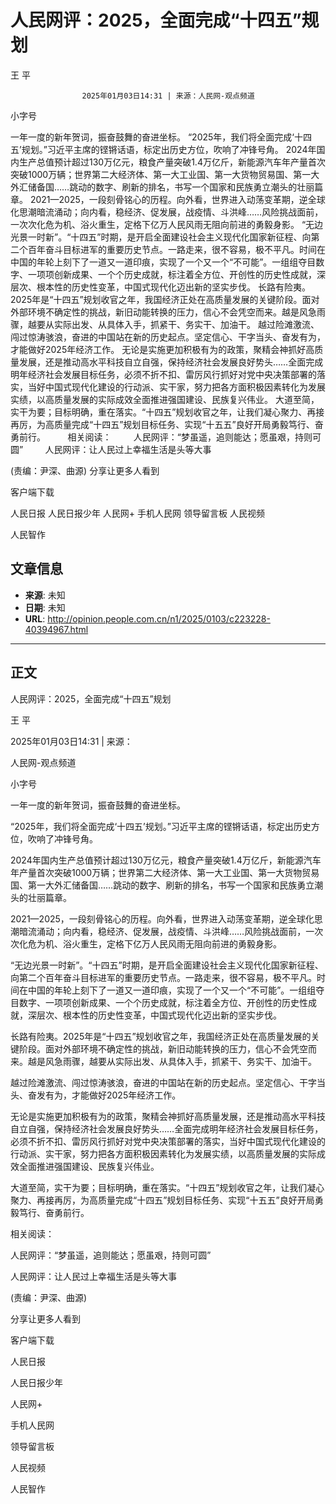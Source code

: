 # 人民网评：2025，全面完成“十四五”规划

王 平


					2025年01月03日14:31 | 来源：人民网-观点频道


小字号





一年一度的新年贺词，振奋鼓舞的奋进坐标。
“2025年，我们将全面完成‘十四五’规划。”习近平主席的铿锵话语，标定出历史方位，吹响了冲锋号角。
2024年国内生产总值预计超过130万亿元，粮食产量突破1.4万亿斤，新能源汽车年产量首次突破1000万辆；世界第二大经济体、第一大工业国、第一大货物贸易国、第一大外汇储备国……跳动的数字、刷新的排名，书写一个国家和民族勇立潮头的壮丽篇章。
2021—2025，一段刻骨铭心的历程。向外看，世界进入动荡变革期，逆全球化思潮暗流涌动；向内看，稳经济、促发展，战疫情、斗洪峰……风险挑战面前，一次次化危为机、浴火重生，定格下亿万人民风雨无阻向前进的勇毅身影。
“无边光景一时新”。“十四五”时期，是开启全面建设社会主义现代化国家新征程、向第二个百年奋斗目标进军的重要历史节点。一路走来，很不容易，极不平凡。时间在中国的年轮上刻下了一道又一道印痕，实现了一个又一个“不可能”。一组组夺目数字、一项项创新成果、一个个历史成就，标注着全方位、开创性的历史性成就，深层次、根本性的历史性变革，中国式现代化迈出新的坚实步伐。
长路有险夷。2025年是“十四五”规划收官之年，我国经济正处在高质量发展的关键阶段。面对外部环境不确定性的挑战，新旧动能转换的压力，信心不会凭空而来。越是风急雨骤，越要从实际出发、从具体入手，抓紧干、务实干、加油干。
越过险滩激流、闯过惊涛骇浪，奋进的中国站在新的历史起点。坚定信心、干字当头、奋发有为，才能做好2025年经济工作。
无论是实施更加积极有为的政策，聚精会神抓好高质量发展，还是推动高水平科技自立自强，保持经济社会发展良好势头……全面完成明年经济社会发展目标任务，必须不折不扣、雷厉风行抓好对党中央决策部署的落实，当好中国式现代化建设的行动派、实干家，努力把各方面积极因素转化为发展实绩，以高质量发展的实际成效全面推进强国建设、民族复兴伟业。
大道至简，实干为要；目标明确，重在落实。“十四五”规划收官之年，让我们凝心聚力、再接再厉，为高质量完成“十四五”规划目标任务、实现“十五五”良好开局勇毅笃行、奋勇前行。
        相关阅读：
        人民网评：“梦虽遥，追则能达；愿虽艰，持则可圆”
        人民网评：让人民过上幸福生活是头等大事

(责编：尹深、曲源)
分享让更多人看到  


客户端下载

人民日报
人民日报少年
人民网+
手机人民网
领导留言板
人民视频

人民智作

## 文章信息

- **来源**: 未知
- **日期**: 未知
- **URL**: http://opinion.people.com.cn/n1/2025/0103/c223228-40394967.html

---

## 正文

人民网评：2025，全面完成“十四五”规划

王 平

2025年01月03日14:31 | 来源：

人民网-观点频道

小字号

一年一度的新年贺词，振奋鼓舞的奋进坐标。

“2025年，我们将全面完成‘十四五’规划。”习近平主席的铿锵话语，标定出历史方位，吹响了冲锋号角。

2024年国内生产总值预计超过130万亿元，粮食产量突破1.4万亿斤，新能源汽车年产量首次突破1000万辆；世界第二大经济体、第一大工业国、第一大货物贸易国、第一大外汇储备国……跳动的数字、刷新的排名，书写一个国家和民族勇立潮头的壮丽篇章。

2021—2025，一段刻骨铭心的历程。向外看，世界进入动荡变革期，逆全球化思潮暗流涌动；向内看，稳经济、促发展，战疫情、斗洪峰……风险挑战面前，一次次化危为机、浴火重生，定格下亿万人民风雨无阻向前进的勇毅身影。

“无边光景一时新”。“十四五”时期，是开启全面建设社会主义现代化国家新征程、向第二个百年奋斗目标进军的重要历史节点。一路走来，很不容易，极不平凡。时间在中国的年轮上刻下了一道又一道印痕，实现了一个又一个“不可能”。一组组夺目数字、一项项创新成果、一个个历史成就，标注着全方位、开创性的历史性成就，深层次、根本性的历史性变革，中国式现代化迈出新的坚实步伐。

长路有险夷。2025年是“十四五”规划收官之年，我国经济正处在高质量发展的关键阶段。面对外部环境不确定性的挑战，新旧动能转换的压力，信心不会凭空而来。越是风急雨骤，越要从实际出发、从具体入手，抓紧干、务实干、加油干。

越过险滩激流、闯过惊涛骇浪，奋进的中国站在新的历史起点。坚定信心、干字当头、奋发有为，才能做好2025年经济工作。

无论是实施更加积极有为的政策，聚精会神抓好高质量发展，还是推动高水平科技自立自强，保持经济社会发展良好势头……全面完成明年经济社会发展目标任务，必须不折不扣、雷厉风行抓好对党中央决策部署的落实，当好中国式现代化建设的行动派、实干家，努力把各方面积极因素转化为发展实绩，以高质量发展的实际成效全面推进强国建设、民族复兴伟业。

大道至简，实干为要；目标明确，重在落实。“十四五”规划收官之年，让我们凝心聚力、再接再厉，为高质量完成“十四五”规划目标任务、实现“十五五”良好开局勇毅笃行、奋勇前行。

相关阅读：

人民网评：“梦虽遥，追则能达；愿虽艰，持则可圆”

人民网评：让人民过上幸福生活是头等大事

(责编：尹深、曲源)

分享让更多人看到

客户端下载

人民日报

人民日报少年

人民网+

手机人民网

领导留言板

人民视频

人民智作

